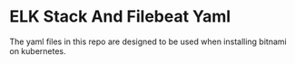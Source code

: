 # ELK Stack And Filebeat Yaml

The yaml files in this repo are designed to be used when installing bitnami on kubernetes.

